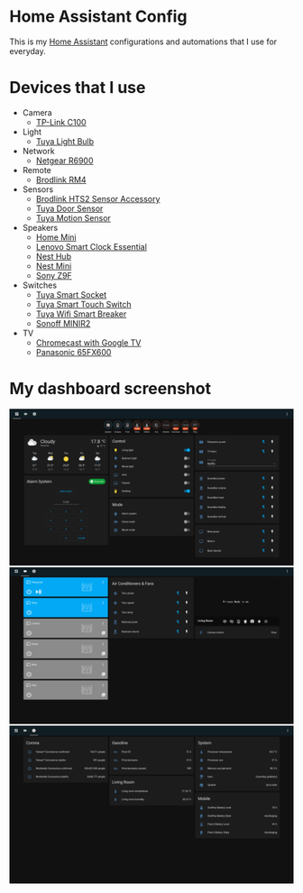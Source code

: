 # Home Assistant Config
  This is my [Home Assistant](https://www.home-assistant.io/) configurations and automations that I use for everyday.


# Devices that I use
  * Camera
    * [TP-Link C100](https://www.kasasmart.com/us/products/security-cameras/kasa-cam-spot-kc100)
  * Light
    * [Tuya Light Bulb](https://expo.tuya.com/product/761039)
  * Network
    * [Netgear R6900](https://www.amazon.com/NETGEAR-Nighthawk-AC1900-Smart-Router/dp/B01I5T9KVC)
  * Remote
    * [Brodlink RM4](https://www.amazon.com/Broadlink-RM4-Universal-Control-Compatible/dp/B07ZSF46BX)
  * Sensors
    * [Brodlink HTS2 Sensor Accessory](https://www.amazon.com/Broadlink-Accessory-Temperature-Humidity-Monitor/dp/B081F3C4T4?language=en_US&th=1)
    * [Tuya Door Sensor](https://expo.tuya.com/product/790054)
    * [Tuya Motion Sensor](https://expo.tuya.com/product/374497)
  * Speakers
    * [Home Mini](https://store.google.com/us/product/google_home_mini_first_gen?hl=en-US)
    * [Lenovo Smart Clock Essential](https://www.lenovo.com/us/en/virtual-reality-and-smart-devices/smart-home/smart-home-series/Smart-Clock-Essential/p/ZZISZSDCD05)
    * [Nest Hub](https://store.google.com/us/product/google_nest_hub?hl=en-US)
    * [Nest Mini](https://store.google.com/us/product/google_nest_mini?hl=en-US)
    * [Sony Z9F](https://www.sony.com/electronics/sound-bars/ht-z9f)
  * Switches 
    * [Tuya Smart Socket](https://expo.tuya.com/product/373725)
    * [Tuya Smart Touch Switch](https://expo.tuya.com/product/798053)
    * [Tuya Wifi Smart Breaker](https://expo.tuya.com/product/839638)
    * [Sonoff MINIR2](https://sonoff.tech/product/diy-smart-switch/minir2/)
  * TV
    * [Chromecast with Google TV](https://store.google.com/us/product/chromecast_google_tv?hl=en-US)
    * [Panasonic 65FX600](https://www.panasonic.com/ca/support/discontinued/televisions-home-entertainment/tc-65fx600.html)

# My dashboard screenshot
![Dashboard_1](https://github.com/OmarHuang/Home-Assistant-Config/blob/master/img/Dashboard_1.png)
![Dashboard_2](https://github.com/OmarHuang/Home-Assistant-Config/blob/master/img/Dashboard_2.png)
![Dashboard_3](https://github.com/OmarHuang/Home-Assistant-Config/blob/master/img/Dashboard_3.png)

